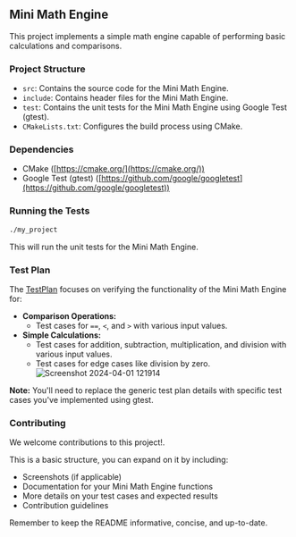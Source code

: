 ## Mini Math Engine

This project implements a simple math engine capable of performing basic calculations and comparisons.

### Project Structure

* `src`: Contains the source code for the Mini Math Engine.
* `include`: Contains header files for the Mini Math Engine.
* `test`: Contains the unit tests for the Mini Math Engine using Google Test (gtest).
* `CMakeLists.txt`: Configures the build process using CMake.

### Dependencies

* CMake ([https://cmake.org/](https://cmake.org/))
* Google Test (gtest) ([https://github.com/google/googletest](https://github.com/google/googletest))



### Running the Tests

```bash
./my_project
```

This will run the unit tests for the Mini Math Engine.

### Test Plan

The [TestPlan](https://github.com/FaresEdres/Mini-Math-Engine/files/14822445/Untitled.document.1.pdf) focuses on verifying the functionality of the Mini Math Engine for:

* **Comparison Operations:**
    * Test cases for `==`,  `<`, and `>`  with various input values.
* **Simple Calculations:**
    * Test cases for addition, subtraction, multiplication, and division with various input values.
    * Test cases for edge cases like division by zero.
![Screenshot 2024-04-01 121914](https://github.com/FaresEdres/Mini-Math-Engine/assets/88932198/b827eb76-7cd3-4e6c-8f34-2d8342dc25b8)



**Note:** You'll need to replace the generic test plan details with specific test cases you've implemented using gtest.

### Contributing

We welcome contributions to this project!.



This is a basic structure, you can expand on it by including:

* Screenshots (if applicable)
* Documentation for your Mini Math Engine functions
* More details on your test cases and expected results
* Contribution guidelines

Remember to keep the README informative, concise, and up-to-date.
